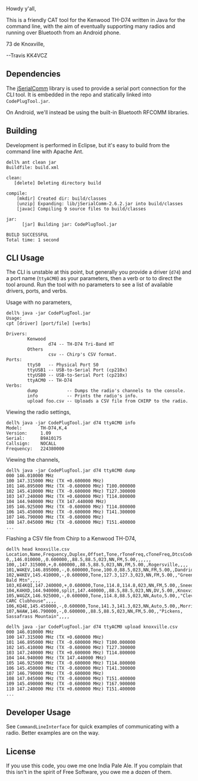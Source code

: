 Howdy y'all,

This is a friendly CAT tool for the Kenwood TH-D74 written in Java for
the command line, with the aim of eventually supporting many radios
and running over Bluetooth from an Android phone.

73 de Knoxville,

--Travis KK4VCZ


## Dependencies

The [jSerialComm](https://github.com/Fazecast/jSerialComm) library is
used to provide a serial port connection for the CLI tool.  It is
embedded in the repo and statically linked into `CodePlugTool.jar`.

On Android, we'll instead be using the built-in Bluetooth RFCOMM
libraries.

## Building

Development is performed in Eclipse, but it's easy to build from the
command line with Apache Ant.

```
dell% ant clean jar
Buildfile: build.xml

clean:
   [delete] Deleting directory build

compile:
    [mkdir] Created dir: build/classes
    [unzip] Expanding: lib/jSerialComm-2.6.2.jar into build/classes
    [javac] Compiling 9 source files to build/classes

jar:
      [jar] Building jar: CodePlugTool.jar

BUILD SUCCESSFUL
Total time: 1 second
```

## CLI Usage

The CLI is unstable at this point, but generally you provide a driver
(`d74`) and a port name (`ttyACM0`) as your parameters, then a verb or
to to direct the tool around.  Run the tool with no parameters to see
a list of available drivers, ports, and verbs.


Usage with no parameters,

```
dell% java -jar CodePlugTool.jar                 
Usage: 
cpt [driver] [port/file] [verbs]

Drivers:
        Kenwood
                d74 -- TH-D74 Tri-Band HT
        Others
                csv -- Chirp's CSV format.
Ports:
        ttyS0   -- Physical Port S0
        ttyUSB1 -- USB-to-Serial Port (cp210x)
        ttyUSB0 -- USB-to-Serial Port (cp210x)
        ttyACM0 -- TH-D74
Verbs:
        dump           -- Dumps the radio's channels to the console.
        info           -- Prints the radio's info.
        upload foo.csv -- Uploads a CSV file from CHIRP to the radio.
```

Viewing the radio settings,

```
dell% java -jar CodePlugTool.jar d74 ttyACM0 info
Model:       TH-D74,K,4
Version:     1.09
Serial:      B9A10175
Callsign:    NOCALL
Frequency:   224380000
```

Viewing the channels,

```
dell% java -jar CodePlugTool.jar d74 ttyACM0 dump
000 146.010000 MHz 
100 147.315000 MHz (TX +0.600000 MHz) 
101 146.895000 MHz (TX -0.600000 MHz) T100.000000
102 145.410000 MHz (TX -0.600000 MHz) T127.300000
103 147.240000 MHz (TX +0.600000 MHz) T114.800000
104 144.940000 MHz (TX 147.440000 MHz) 
105 146.925000 MHz (TX -0.600000 MHz) T114.800000
106 145.450000 MHz (TX -0.600000 MHz) T141.300000
107 146.790000 MHz (TX -0.600000 MHz) 
108 147.045000 MHz (TX -0.600000 MHz) T151.400000
...
```

Flashing a CSV file from Chirp to a Kenwood TH-D74,

```
dell% head knoxville.csv 
Location,Name,Frequency,Duplex,Offset,Tone,rToneFreq,cToneFreq,DtcsCode,DtcsPolarity,Mode,TStep,Skip,Comment,URCALL,RPT1CALL,RPT2CALL,DVCODE
0,,146.010000,,0.600000,,88.5,88.5,023,NN,FM,5.00,,,,,,
100,,147.315000,+,0.600000,,88.5,88.5,023,NN,FM,5.00,,Rogersville,,,,
101,W4KEV,146.895000,-,0.600000,Tone,100.0,88.5,023,NN,FM,5.00,,Dandridge,,,,
102,W4KEV,145.410000,-,0.600000,Tone,127.3,127.3,023,NN,FM,5.00,,"Greeneville, Bald Mtn",,,,
103,KE4KQI,147.240000,+,0.600000,Tone,114.8,114.8,023,NN,FM,5.00,,Sneedville,,,,
104,K4HXD,144.940000,split,147.440000,,88.5,88.5,023,NN,DV,5.00,,Knoxville,CQCQCQ,,,0
105,W4GZX,146.925000,-,0.600000,Tone,114.8,88.5,023,NN,Auto,5.00,,"Cleveland, CARC Clubhouse",,,,
106,KQ4E,145.450000,-,0.600000,Tone,141.3,141.3,023,NN,Auto,5.00,,Morristown,,,,
107,N4AW,146.790000,-,0.600000,,88.5,88.5,023,NN,FM,5.00,,"Pickens, Sassafrass Mountain",,,,

dell% java -jar CodePlugTool.jar d74 ttyACM0 upload knoxville.csv             
000 146.010000 MHz 
100 147.315000 MHz (TX +0.600000 MHz) 
101 146.895000 MHz (TX -0.600000 MHz) T100.000000
102 145.410000 MHz (TX -0.600000 MHz) T127.300000
103 147.240000 MHz (TX +0.600000 MHz) T114.800000
104 144.940000 MHz (TX 147.440000 MHz) 
105 146.925000 MHz (TX -0.600000 MHz) T114.800000
106 145.450000 MHz (TX -0.600000 MHz) T141.300000
107 146.790000 MHz (TX -0.600000 MHz) 
108 147.045000 MHz (TX -0.600000 MHz) T151.400000
109 145.490000 MHz (TX -0.600000 MHz) T167.900000
110 147.240000 MHz (TX +0.600000 MHz) T151.400000
...
```

## Developer Usage

See `CommandLineInterface` for quick examples of communicating
with a radio.  Better examples are on the way.


## License

If you use this code, you owe me one India Pale Ale.  If you complain
that this isn't in the spirit of Free Software, you owe me a dozen of
them.

